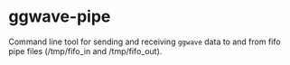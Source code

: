 # ggwave-pipe

Command line tool for sending and receiving `ggwave` data to and from
fifo pipe files (/tmp/fifo_in and /tmp/fifo_out).



